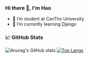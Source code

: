### Hi there 👋, I'm Hao
- 🔭 I’m student at CanTho University
- 🌱 I’m currently learning Django

### 📈 GitHub Stats
![Anurag's GitHub stats](https://github-readme-stats.vercel.app/api?username=HaoHuynh0301&count_private=true)
[![Top Langs](https://github-readme-stats.vercel.app/api/top-langs/?username=HaoHuynh0301&layout=compact)](https://github.com/anuraghazra/github-readme-stats)

<!--
**HaoHuynh0301/HaoHuynh0301** is a ✨ _special_ ✨ repository because its `README.md` (this file) appears on your GitHub profile.

Here are some ideas to get you started:

- 🔭 I’m currently working on ...
- 🌱 I’m currently learning ...
- 👯 I’m looking to collaborate on ...
- 🤔 I’m looking for help with ...
- 💬 Ask me about ...
- 📫 How to reach me: ...
- 😄 Pronouns: ...
- ⚡ Fun fact: ...
-->
